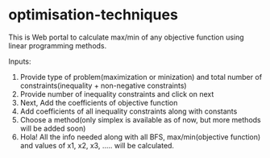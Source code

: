 # optimisation-techniques

This is Web portal to calculate max/min of any objective function using linear programming methods.

Inputs:
1) Provide type of problem(maximization or minization) and total number of constraints(inequality + non-negative constraints)
2) Provide number of inequality constraints and click on next
3) Next, Add the coefficients of objective function
4) Add coefficients of all inequality constraints along with constants
5) Choose a method(only simplex is available as of now, but more methods will be added soon)
6) Hola! All the info needed along with all BFS, max/min(objective function) and values of x1, x2, x3, ..... will be calculated.
